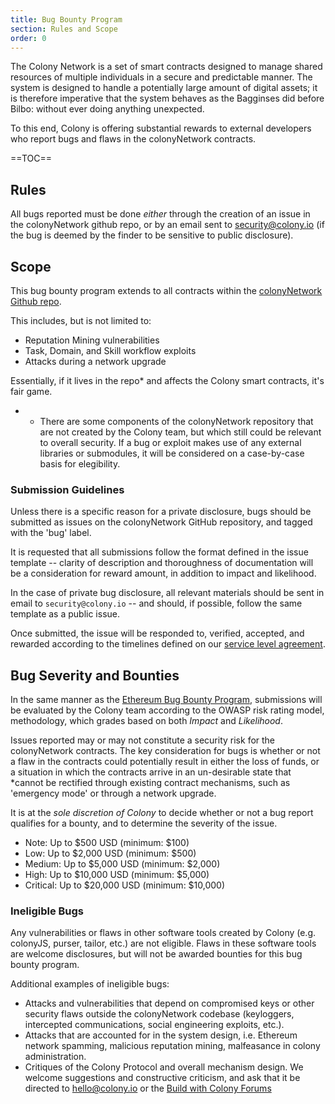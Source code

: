 ```yaml
---
title: Bug Bounty Program
section: Rules and Scope
order: 0
---
```


The Colony Network is a set of smart contracts designed to manage shared resources of multiple individuals in a secure and predictable manner. The system is designed to handle a potentially large amount of digital assets; it is therefore imperative that the system behaves as the Bagginses did before Bilbo: without ever doing anything unexpected.

To this end, Colony is offering substantial rewards to external developers who report bugs and flaws in the colonyNetwork contracts.

==TOC==

## Rules

All bugs reported must be done _either_ through the creation of an issue in the colonyNetwork github repo, or by an email sent to security@colony.io (if the bug is deemed by the finder to be sensitive to public disclosure).

## Scope
This bug bounty program extends to all contracts within the [colonyNetwork Github repo](https://github.com/JoinColony/colonyNetwork).

This includes, but is not limited to:
* Reputation Mining vulnerabilities
* Task, Domain, and Skill workflow exploits
* Attacks during a network upgrade

Essentially, if it lives in the repo* and affects the Colony smart contracts, it's fair game.

* * There are some components of the colonyNetwork repository that are not created by the Colony team, but which still could be relevant to overall security. If a bug or exploit makes use of any external libraries or submodules, it will be considered on a case-by-case basis for elegibility.

### Submission Guidelines

Unless there is a specific reason for a private disclosure, bugs should be submitted as issues on the colonyNetwork GitHub repository, and tagged with the 'bug' label.

It is requested that all submissions follow the format defined in the issue template -- clarity of description and thoroughness of documentation will be a consideration for reward amount, in addition to impact and likelihood.

In the case of private bug disclosure, all relevant materials should be sent in email to `security@colony.io` -- and should, if possible, follow the same template as a public issue.

Once submitted, the issue will be responded to, verified, accepted, and rewarded according to the timelines defined on our [service level agreement](link).

## Bug Severity and Bounties
In the same manner as the [Ethereum Bug Bounty Program](https://bounty.ethereum.org/), submissions will be evaluated by the Colony team according to the OWASP risk rating model, methodology, which grades based on both _Impact_ and _Likelihood_.

Issues reported may or may not constitute a security risk for the colonyNetwork contracts. The key consideration for bugs is whether or not a flaw in the contracts could potentially result in either the loss of funds, or a situation in which the contracts arrive in an un-desirable state that *cannot be rectified through existing contract mechanisms, such as 'emergency mode' or through a network upgrade.

It is at the *sole discretion of Colony* to decide whether or not a bug report qualifies for a bounty, and to determine the severity of the issue.

* Note: Up to $500 USD (minimum: $100)
* Low: Up to $2,000 USD (minimum: $500)
* Medium: Up to $5,000 USD (minimum: $2,000)
* High: Up to $10,000 USD (minimum: $5,000)
* Critical: Up to $20,000 USD (minimum: $10,000)

### Ineligible Bugs

Any vulnerabilities or flaws in other software tools created by Colony (e.g. colonyJS, purser, tailor, etc.) are not eligible. Flaws in these software tools are welcome disclosures, but will not be awarded bounties for this bug bounty program.

Additional examples of ineligible bugs:
* Attacks and vulnerabilities that depend on compromised keys or other security flaws outside the colonyNetwork codebase (keyloggers, intercepted communications, social engineering exploits, etc.).
* Attacks that are accounted for in the system design, i.e. Ethereum network spamming, malicious reputation mining, malfeasance in colony administration.
* Critiques of the Colony Protocol and overall mechanism design. We welcome suggestions and constructive criticism, and ask that it be directed to hello@colony.io or the [Build with Colony Forums](https://build.colony.io/)
